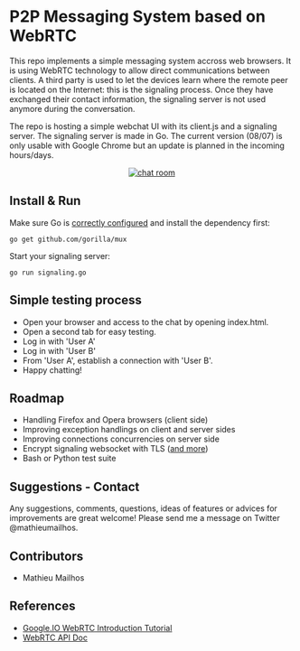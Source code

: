 # P2P Messaging System based on WebRTCThis repo implements a simple messaging system accross web browsers. It is using WebRTC technology to allow direct communications between clients.A third party is used to let the devices learn where the remote peer is located on the Internet: this is the signaling process. Once they have exchanged their contact information, the signaling server is not used anymore during the conversation.The repo is hosting a simple webchat UI with its client.js and a signaling server. The signaling server is made in Go. The current version (08/07) is only usable with Google Chrome but an update is planned in the incoming hours/days. <center><a href="https://cloud.githubusercontent.com/assets/5645869/16680860/673b120a-44a6-11e6-8d65-1d3c8c384034.png" target="_blank"><img style="max-width:40%;" src="https://cloud.githubusercontent.com/assets/5645869/16680860/673b120a-44a6-11e6-8d65-1d3c8c384034.png" alt="chat room"></a></center>## Install & RunMake sure Go is [correctly configured](https://golang.org/doc/install) and install the dependency first:```go get github.com/gorilla/mux```Start your signaling server:```go run signaling.go```## Simple testing process* Open your browser and access to the chat by opening index.html. * Open a second tab for easy testing.* Log in with 'User A'* Log in with 'User B'* From 'User A', establish a connection with 'User B'.* Happy chatting!## Roadmap* Handling Firefox and Opera browsers (client side)* Improving exception handlings on client and server sides* Improving connections concurrencies on server side* Encrypt signaling websocket with TLS ([and more](http://webrtc-security.github.io/)) * Bash or Python test suite## Suggestions - ContactAny suggestions, comments, questions, ideas of features or advices for improvements are great welcome! Please send me a message on Twitter @mathieumailhos.## Contributors- Mathieu Mailhos## References - [Google.IO WebRTC Introduction Tutorial](https://www.youtube.com/watch?v=5ci91dfKCyc)- [WebRTC API Doc](http://docs.webplatform.org/wiki/apis/webrtc)